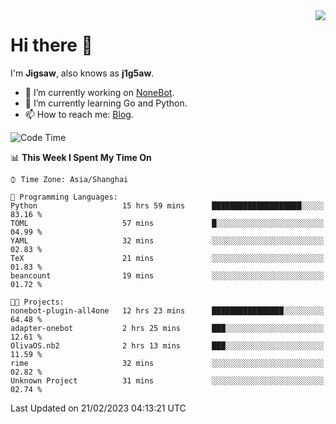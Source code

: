 <a href="#">
  <img align="right" src="https://github-readme-stats.vercel.app/api?username=j1g5awi&count_private=true&show_icons=true&title_color=80070B&text_color=B3B3B3&bg_color=212121&icon_color=80070B" />
</a>

# Hi there 👋

I'm **Jigsaw**, also knows as **j1g5aw**.

- 🔭 I’m currently working on [NoneBot](https://github.com/nonebot).
- 🌱 I’m currently learning Go and Python.
- 📫 How to reach me: [Blog](https://blog.maddestroyer.xyz/).

<!--START_SECTION:waka-->
![Code Time](http://img.shields.io/badge/Code%20Time-1%2C048%20hrs%2013%20mins-blue)

📊 **This Week I Spent My Time On** 

```text
⌚︎ Time Zone: Asia/Shanghai

💬 Programming Languages: 
Python                   15 hrs 59 mins      ████████████████████░░░░░   83.16 % 
TOML                     57 mins             █░░░░░░░░░░░░░░░░░░░░░░░░   04.99 % 
YAML                     32 mins             ░░░░░░░░░░░░░░░░░░░░░░░░░   02.83 % 
TeX                      21 mins             ░░░░░░░░░░░░░░░░░░░░░░░░░   01.83 % 
beancount                19 mins             ░░░░░░░░░░░░░░░░░░░░░░░░░   01.72 % 

🐱‍💻 Projects: 
nonebot-plugin-all4one   12 hrs 23 mins      ████████████████░░░░░░░░░   64.48 % 
adapter-onebot           2 hrs 25 mins       ███░░░░░░░░░░░░░░░░░░░░░░   12.61 % 
OlivaOS.nb2              2 hrs 13 mins       ███░░░░░░░░░░░░░░░░░░░░░░   11.59 % 
rime                     32 mins             ░░░░░░░░░░░░░░░░░░░░░░░░░   02.82 % 
Unknown Project          31 mins             ░░░░░░░░░░░░░░░░░░░░░░░░░   02.74 % 

```


 Last Updated on 21/02/2023 04:13:21 UTC
<!--END_SECTION:waka-->
